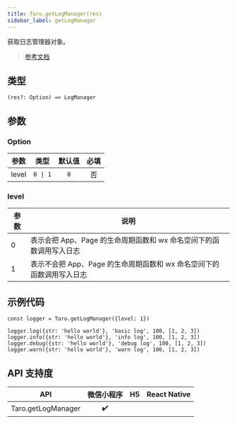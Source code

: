 ```yaml
---
title: Taro.getLogManager(res)
sidebar_label: getLogManager
---
```


获取日志管理器对象。

> [参考文档](https://developers.weixin.qq.com/miniprogram/dev/api/base/debug/wx.getLogManager.html)

## 类型

```tsx
(res?: Option) => LogManager
```

## 参数

### Option

<table>
  <thead>
    <tr>
      <th>参数</th>
      <th>类型</th>
      <th style="text-align:center">默认值</th>
      <th style="text-align:center">必填</th>
    </tr>
  </thead>
  <tbody>
    <tr>
      <td>level</td>
      <td><code>0 | 1</code></td>
      <td style="text-align:center"><code>0</code></td>
      <td style="text-align:center">否</td>
    </tr>
  </tbody>
</table>

### level

<table>
  <thead>
    <tr>
      <th>参数</th>
      <th>说明</th>
    </tr>
  </thead>
  <tbody>
    <tr>
      <td>0</td>
      <td>表示会把 App、Page 的生命周期函数和 wx 命名空间下的函数调用写入日志</td>
    </tr>
    <tr>
      <td>1</td>
      <td>表示不会把 App、Page 的生命周期函数和 wx 命名空间下的函数调用写入日志</td>
    </tr>
  </tbody>
</table>

## 示例代码

```tsx
const logger = Taro.getLogManager({level: 1})

logger.log({str: 'hello world'}, 'basic log', 100, [1, 2, 3])
logger.info({str: 'hello world'}, 'info log', 100, [1, 2, 3])
logger.debug({str: 'hello world'}, 'debug log', 100, [1, 2, 3])
logger.warn({str: 'hello world'}, 'warn log', 100, [1, 2, 3])
```

## API 支持度

| API | 微信小程序 | H5 | React Native |
| :---: | :---: | :---: | :---: |
| Taro.getLogManager | ✔️ |  |  |
